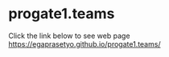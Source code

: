 # progate1.teams
Click the link below to see web page
https://egaprasetyo.github.io/progate1.teams/

